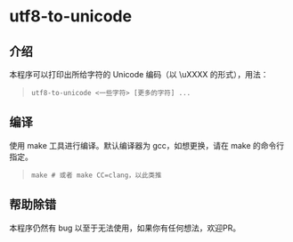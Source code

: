 utf8-to-unicode
======

介绍
------
本程序可以打印出所给字符的 Unicode 编码（以 \uXXXX 的形式），用法：

> `utf8-to-unicode <一些字符> [更多的字符] ...`

编译
------
使用 make 工具进行编译。默认编译器为 gcc，如想更换，请在 make 的命令行指定。

> `make # 或者 make CC=clang，以此类推`

帮助除错
------
本程序仍然有 bug 以至于无法使用，如果你有任何想法，欢迎PR。